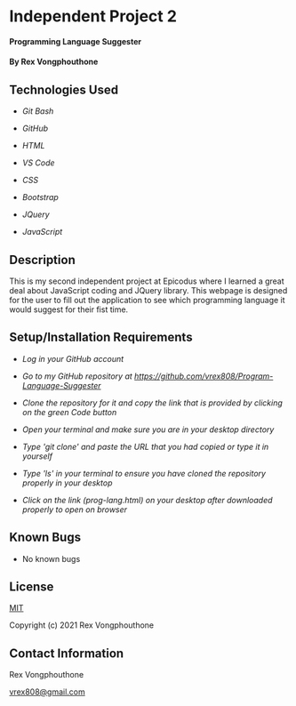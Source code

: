 # Independent Project 2


#### Programming Language Suggester


#### By Rex Vongphouthone


## Technologies Used

* _Git Bash_

* _GitHub_

* _HTML_

* _VS Code_

* _CSS_

* _Bootstrap_

* _JQuery_

* _JavaScript_


## Description

This is my second independent project at Epicodus where I learned a great deal about JavaScript coding and JQuery library. This webpage is designed for the user to fill out the application to see which programming language it would suggest for their fist time.


## Setup/Installation Requirements

* _Log in your GitHub account_

* _Go to my GitHub repository at https://github.com/vrex808/Program-Language-Suggester_

* _Clone the repository for it and copy the link that is provided by clicking on the green Code button_

* _Open your terminal and make sure you are in your desktop directory_

* _Type 'git clone' and paste the URL that you had copied or type it in yourself_

* _Type 'ls' in your terminal to ensure you have cloned the repository properly in your desktop_

* _Click on the link (prog-lang.html) on your desktop after downloaded properly to open on browser_


## Known Bugs

* No known bugs


## License

[MIT](https://choosealicense.com/licenses/mit/)

Copyright (c) 2021 Rex Vongphouthone


## Contact Information

Rex Vongphouthone

vrex808@gmail.com